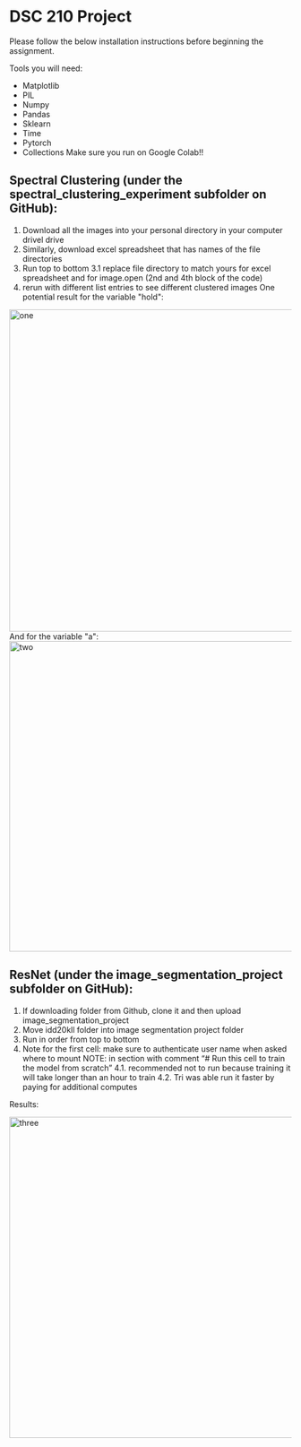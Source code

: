 # DSC 210 Project

Please follow the below installation instructions before beginning the assignment.

Tools you will need:
* Matplotlib
* PIL
* Numpy
* Pandas
* Sklearn
* Time
* Pytorch
* Collections 
Make sure you run on Google Colab!!

## Spectral Clustering (under the spectral_clustering_experiment subfolder on GitHub):
1. Download all the images into your personal directory in your computer drivel drive
2. Similarly, download excel spreadsheet that has names of the file directories
3. Run top to bottom
3.1 replace file directory to match yours for excel spreadsheet and for image.open (2nd and 4th block of the code)
4. rerun with different list entries to see different clustered images
One potential result for the variable "hold":
<img width="575" alt="one" src="https://user-images.githubusercontent.com/38345952/206091585-a90507a5-bdc4-48b4-9c12-419f37bc4e39.png">
And for the variable "a":
<img width="554" alt="two" src="https://user-images.githubusercontent.com/38345952/206091617-c57d140f-e0e8-445e-b70f-b60dae510a6b.png">

## ResNet (under the image_segmentation_project subfolder on GitHub):
1. If downloading folder from Github, clone it and then upload image_segmentation_project
2. Move idd20kll folder into image segmentation project folder
3. Run in order from top to bottom
4. Note for the first cell: make sure to authenticate user name when asked where to mount
NOTE: in section with comment “# Run this cell to train the model from scratch”
    4.1. recommended not to run because training it will take longer than an hour to train
    4.2. Tri was able run it faster by paying for additional computes

Results:

<img width="573" alt="three" src="https://user-images.githubusercontent.com/38345952/206091634-20fa6254-ca62-422e-bd09-dbbd9e6c8d50.png">

    
